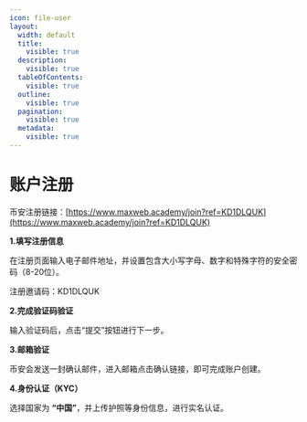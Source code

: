 ```yaml
---
icon: file-user
layout:
  width: default
  title:
    visible: true
  description:
    visible: true
  tableOfContents:
    visible: true
  outline:
    visible: true
  pagination:
    visible: true
  metadata:
    visible: true
---
```


# 账户注册

币安注册链接：[https://www.maxweb.academy/join?ref=KD1DLQUK](https://www.maxweb.academy/join?ref=KD1DLQUK)

**1.填写注册信息**

在注册页面输入电子邮件地址，并设置包含大小写字母、数字和特殊字符的安全密码（8-20位）。

注册邀请码：KD1DLQUK

**2.完成验证码验证**

输入验证码后，点击“提交”按钮进行下一步。

**3.邮箱验证**

币安会发送一封确认邮件，进入邮箱点击确认链接，即可完成账户创建。

**4.身份认证（KYC）**

选择国家为 **“中国”**，并上传护照等身份信息，进行实名认证。
